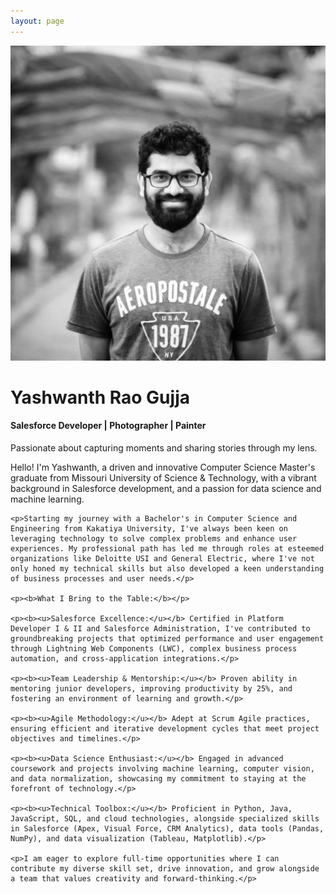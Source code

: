 ```yaml
---
layout: page
---
```

<head>
    <link rel="stylesheet" href="{{ '/assets/css/about.css' | relative_url }}">
</head>

<div class="about-container">
  <img src="/assets/images/yash-profile.jpg" alt="Profile Picture"  class="profile-pic">
  <h1>Yashwanth Rao Gujja</h1>
  <h4>Salesforce Developer | Photographer | Painter</h4>
  <p>Passionate about capturing moments and sharing stories through my lens.</p>
</div>
<div class="container-content">
    <p>Hello! I'm Yashwanth, a driven and innovative Computer Science Master's graduate from Missouri University of Science & Technology, with a vibrant background in Salesforce development, and a passion for data science and machine learning.</p>

    <p>Starting my journey with a Bachelor's in Computer Science and Engineering from Kakatiya University, I've always been keen on leveraging technology to solve complex problems and enhance user experiences. My professional path has led me through roles at esteemed organizations like Deloitte USI and General Electric, where I've not only honed my technical skills but also developed a keen understanding of business processes and user needs.</p>

    <p><b>What I Bring to the Table:</b></p>

    <p><b><u>Salesforce Excellence:</u></b> Certified in Platform Developer I & II and Salesforce Administration, I've contributed to groundbreaking projects that optimized performance and user engagement through Lightning Web Components (LWC), complex business process automation, and cross-application integrations.</p>

    <p><b><u>Team Leadership & Mentorship:</u></b> Proven ability in mentoring junior developers, improving productivity by 25%, and fostering an environment of learning and growth.</p>

    <p><b><u>Agile Methodology:</u></b> Adept at Scrum Agile practices, ensuring efficient and iterative development cycles that meet project objectives and timelines.</p>

    <p><b><u>Data Science Enthusiast:</u></b> Engaged in advanced coursework and projects involving machine learning, computer vision, and data normalization, showcasing my commitment to staying at the forefront of technology.</p>

    <p><b><u>Technical Toolbox:</u></b> Proficient in Python, Java, JavaScript, SQL, and cloud technologies, alongside specialized skills in Salesforce (Apex, Visual Force, CRM Analytics), data tools (Pandas, NumPy), and data visualization (Tableau, Matplotlib).</p>

    <p>I am eager to explore full-time opportunities where I can contribute my diverse skill set, drive innovation, and grow alongside a team that values creativity and forward-thinking.</p>
</div>